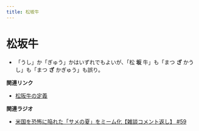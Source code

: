 ```yaml
---
title: 松坂牛
---
```


# 松坂牛


-   「うし」か「ぎゅう」かはいずれでもよいが、「松 **坂** 牛」も「まつ
    **ざ** かうし」も「まつ **ざ** かぎゅう」も誤り。

**関連リンク**

-   [松阪牛の定義](https://www.city.matsusaka.mie.jp/site/matsusakaushi/matsusakaushitowa.html)

**関連ラジオ**

-   [米国を恐怖に陥れた「サメの夏」をミーム化【雑談コメント返し】
    #59](https://www.youtube.com/watch?v=EtXBKIMqSUY)
